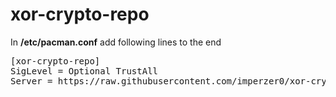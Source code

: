 # xor-crypto-repo
In <b>/etc/pacman.conf</b> add following lines to the end
<pre font-family="consolas">
[xor-crypto-repo]
SigLevel = Optional TrustAll
Server = https://raw.githubusercontent.com/imperzer0/xor-crypto-repo/main/$arch
</pre>
